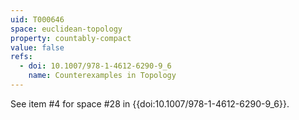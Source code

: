 ```yaml
---
uid: T000646
space: euclidean-topology
property: countably-compact
value: false
refs:
  - doi: 10.1007/978-1-4612-6290-9_6
    name: Counterexamples in Topology
---
```

See item #4 for space #28 in {{doi:10.1007/978-1-4612-6290-9_6}}.
